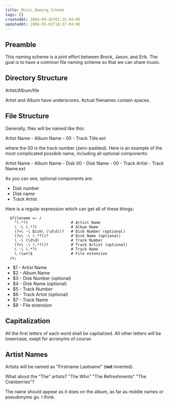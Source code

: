 ```yaml
---
title: Music_Naming_Scheme
tags: []
createdAt: 2004-09-26T01:35-04:00
updatedAt: 2006-05-02T18:37-04:00
---
```


## Preamble
This naming scheme is a joint effort between Brock, Jason, and Erik. The goal is to have a common file naming scheme so that we can share music.

## Directory Structure
Artist/Album/file

Artist and Album have underscores. Actual filenames contain spaces.

## File Structure
Generally, files will be named like this:

  Artist Name - Album Name - 00 - Track Title.ext

where the 00 is the track number (zero-padded). Here is an example of the most complicated possible name, including all optional components:

  Artist Name - Album Name - Disk 00 - Disk Name - 00 - Track Artist - Track Name.ext

As you can see, optional components are:
* Disk number
* Disk name
* Track Artist

Here is a regular expression which can get all of these things:

```
  $filename =~ /
    ^(.*?)                   # Artist Name
    \ -\ (.*?)               # Album Name
    (?=\ -\ Disk\ (\d\d))?   # Disk Number (optional)
    (?=\ -\ (.*?))?          # Disk Name (optional)
    \ -\ (\d\d)              # Track Number
    (?=\ -\ (.*?))?          # Track Artist (optional)
    \ -\ (.*?)               # Track Name
    \.(\w+)$                 # File extension
  /x;
```

* $1 - Artist Name
* $2 - Album Name
* $3 - Disk Number (optional)
* $4 - Disk Name (optional)
* $5 - Track Number
* $6 - Track Artist (optional)
* $7 - Track Name
* $8 - File extension

## Capitalization
All the first letters of each word shall be capitalized. All other letters will be lowercase, exept for acronyms of course.

## Artist Names
Artists will be named as "Firstname Lastname" (<b>not</b> inverted).

What about the "The" artists? "The Who" "The Refreshments" "The Cranberries"?

The name should appear as it does on the album, as far as middle names or pseudonyms go. I think.

